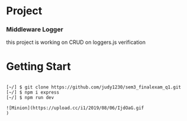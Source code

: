 # Project
<h3>Middleware Logger</h3>
this project is working on CRUD on loggers.js verification

# Getting Start
<pre><code>
[~/] $ git clone https://github.com/judy1230/sem3_finalexam_q1.git
[~/] $ npm i express
[~/] $ npm run dev

![Minion](https://upload.cc/i1/2019/08/06/IjdOaG.gif
)
